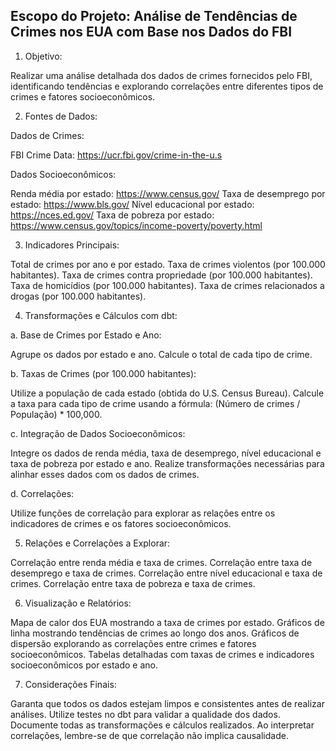 ## Escopo do Projeto: Análise de Tendências de Crimes nos EUA com Base nos Dados do FBI

1. Objetivo:

Realizar uma análise detalhada dos dados de crimes fornecidos pelo FBI, identificando tendências e explorando correlações entre diferentes tipos de crimes e fatores socioeconômicos.

2. Fontes de Dados:

Dados de Crimes:

FBI Crime Data: https://ucr.fbi.gov/crime-in-the-u.s

Dados Socioeconômicos:

Renda média por estado: https://www.census.gov/
Taxa de desemprego por estado: https://www.bls.gov/
Nível educacional por estado: https://nces.ed.gov/
Taxa de pobreza por estado: https://www.census.gov/topics/income-poverty/poverty.html

3. Indicadores Principais:

Total de crimes por ano e por estado.
Taxa de crimes violentos (por 100.000 habitantes).
Taxa de crimes contra propriedade (por 100.000 habitantes).
Taxa de homicídios (por 100.000 habitantes).
Taxa de crimes relacionados a drogas (por 100.000 habitantes).

4. Transformações e Cálculos com dbt:

a. Base de Crimes por Estado e Ano:

Agrupe os dados por estado e ano.
Calcule o total de cada tipo de crime.

b. Taxas de Crimes (por 100.000 habitantes):

Utilize a população de cada estado (obtida do U.S. Census Bureau).
Calcule a taxa para cada tipo de crime usando a fórmula: (Número de crimes / População) * 100,000.

c. Integração de Dados Socioeconômicos:

Integre os dados de renda média, taxa de desemprego, nível educacional e taxa de pobreza por estado e ano.
Realize transformações necessárias para alinhar esses dados com os dados de crimes.

d. Correlações:

Utilize funções de correlação para explorar as relações entre os indicadores de crimes e os fatores socioeconômicos.

5. Relações e Correlações a Explorar:

Correlação entre renda média e taxa de crimes.
Correlação entre taxa de desemprego e taxa de crimes.
Correlação entre nível educacional e taxa de crimes.
Correlação entre taxa de pobreza e taxa de crimes.

6. Visualização e Relatórios:

Mapa de calor dos EUA mostrando a taxa de crimes por estado.
Gráficos de linha mostrando tendências de crimes ao longo dos anos.
Gráficos de dispersão explorando as correlações entre crimes e fatores socioeconômicos.
Tabelas detalhadas com taxas de crimes e indicadores socioeconômicos por estado e ano.

7. Considerações Finais:

Garanta que todos os dados estejam limpos e consistentes antes de realizar análises.
Utilize testes no dbt para validar a qualidade dos dados.
Documente todas as transformações e cálculos realizados.
Ao interpretar correlações, lembre-se de que correlação não implica causalidade.